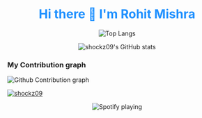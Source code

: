 <h1 align='center' style="color:DodgerBlue;"> Hi there 👋 I'm Rohit Mishra </h1>


<div align="center">

 ![Top Langs](https://github-readme-stats.vercel.app/api/top-langs/?username=shockz09&layout=compact&theme=chartreuse-dark&hide_border=true)

</div>

<div align="center">
 
![shockz09's GitHub stats](https://github-readme-stats.vercel.app/api?username=shockz09&show_icons=true&theme=chartreuse-dark&hide_border=true)
  
</div>


  ### My Contribution graph
  
  <p><img align="left" src="https://activity-graph.herokuapp.com/graph?username=janaSunrise&theme=github" alt="Github Contribution graph" /></p> 
  
  <br />

 <p align="left"> <a href="https://github.com/shockz09"><img src="https://github-profile-trophy.vercel.app/?username=shockz09" alt="shockz09" /></a> </p>
  
<div align="center">
 
![Spotify playing](http://spotify.aio-api.ml/spotify?id=31trfufhc32s24gtx4vauik26yoe&theme=plain&image=true&color_theme=algolia&bars_when_not_listening=false&bg_color=&title_color=&text_color=&hide_status=false)
  <!--

</div>

**shockz09/shockz09** is a ✨ _special_ ✨ repository because its `README.md` (this file) appears on your GitHub profile.

Here are some ideas to get you started:

- 🔭 I’m currently working on ...
- 🌱 I’m currently learning ...
- 👯 I’m looking to collaborate on ...
- 🤔 I’m looking for help with ...
- 💬 Ask me about ...
- 📫 How to reach me: ...
- 😄 Pronouns: ...
- ⚡ Fun fact: ...
-->
